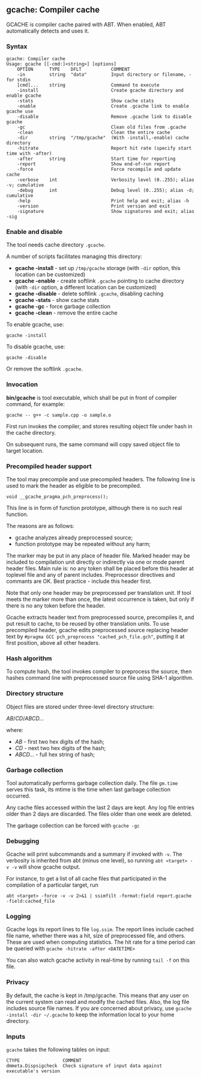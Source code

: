 ## gcache: Compiler cache

GCACHE is compiler cache paired with ABT.  When enabled, ABT automatically
detects and uses it.

### Syntax

```
gcache: Compiler cache
Usage: gcache [[-cmd:]<string>] [options]
    OPTION      TYPE    DFLT           COMMENT
    -in         string  "data"         Input directory or filename, - for stdin
    [cmd]...    string                 Command to execute
    -install                           Create gcache directory and enable gcache
    -stats                             Show cache stats
    -enable                            Create .gcache link to enable gcache use
    -disable                           Remove .gcache link to disable gcache
    -gc                                Clean old files from .gcache
    -clean                             Clean the entire cache
    -dir        string  "/tmp/gcache"  (With -install,-enable) cache directory
    -hitrate                           Report hit rate (specify start time with -after)
    -after      string                 Start time for reporting
    -report                            Show end-of-run report
    -force                             Force recompile and update cache
    -verbose    int                    Verbosity level (0..255); alias -v; cumulative
    -debug      int                    Debug level (0..255); alias -d; cumulative
    -help                              Print help and exit; alias -h
    -version                           Print version and exit
    -signature                         Show signatures and exit; alias -sig

```

### Enable and disable

The tool needs cache directory `.gcache`.

A number of scripts facilitates managing this directory:

- **gcache -install** - set up `/tmp/gcache` storage (with `-dir` option, this location can be customized)
- **gcache -enable** - create softlink `.gcache` pointing to cache directory (with `-dir` option, a different location can be customized)
- **gcache -disable** - delete softlink `.gcache`, disabling caching
- **gcache -stats** - show cache stats
- **gcache -gc** - force garbage collection
- **gcache -clean** - remove the entire cache

To enable gcache, use:

```
gcache -install
```

To disable gcache, use:

```
gcache -disable
```

Or remove the softlink `.gcache`.

### Invocation

**bin/gcache** is tool executable, which shall be put in front of compiler
command, for example:

```
gcache -- g++ -c sample.cpp -o sample.o
```

First run invokes the compiler, and stores resulting object file under
hash in the cache directory.

On subsequent runs, the same command will copy saved object file to target location.

### Precompiled header support

The tool may precompile and use precompiled headers.
The following line is used to mark the header as eligible to be precompiled.

```
void __gcache_pragma_pch_preprocess();
```

This line is in form of function prototype, although there is no such real function.

The reasons are as follows:

- gcache analyzes already preprocessed source;
- function prototype may be repeated without any harm;

The marker may be put in any place of header file.
Marked header may be included to compilation unit directly
or indirectly via one or mode parent header files.
Main rule is: no any token shall be placed before this header at
toplevel file and any of parent includes.
Preprocessor directives and commants are OK.
Best practice - include this header first.

Note that only one header may be preprocessed per translation unit.
If tool meets the marker more than once, the latest occurrence is taken,
but only if there is no any token before the header.

Gcache extracts header text from preprocessed source, precompiles it,
and put result to cache, to be reused by other translation units.
To use precompiled header, gcache edits preprocessed source replacing
header text by `#pragma GCC pch_preprocess "cached_pch_file.gch"`,
putting it at first position, above all other headers.

### Hash algorithm

To compute hash, the tool invokes compiler to preprocess the source, then
hashes command line with preprocessed source file using SHA-1 algorithm.

### Directory structure

Object files are stored under three-level directory structure:

*AB*/*CD*/*ABCD...*

where:
- *AB* - first two hex digits of the hash;
- *CD* - next two hex digits of the hash;
- *ABCD...* - full hex string of hash;

### Garbage collection

Tool automatically performs garbage collection daily.  The file
`gm.time` serves this task, its mtime is the time when last garbage
collection occurred.

Any cache files accessed within the last 2 days are kept.
Any log file entries older than 2 days are discarded.
The files older than one week are deleted.

The garbage collection can be forced with `gcache -gc`

### Debugging

Gcache will print subcommands and a summary if invoked with `-v`. The verbosity is inherited from abt (minus one level),
so running `abt <target> -v -v` will show gcache output.

For instance, to get a list of all cache files that participated in the compilation of a particular target, run

```
abt <target> -force -v -v 2>&1 | ssimfilt -format:field report.gcache -field:cached_file
```

### Logging

Gcache logs its report lines to file `log.ssim`. The report lines include cached file name, whether there was a
hit, size of preprocessed file, and others. These are used when computing statistics.
The hit rate for a time period can be queried with `gcache -hitrate -after <DATETIME>`

You can also watch gcache activity in real-time by running `tail -f` on this file.

### Privacy

By default, the cache is kept in /tmp/gcache. This means that any user on the current system
can read and modify the cached files. Also, the log file includes source file names.
If you are concerned about privacy, use `gcache -install -dir ~/.gcache` to keep the information local to your home directory.

### Inputs

`gcache` takes the following tables on input:
```
CTYPE                COMMENT
dmmeta.Dispsigcheck  Check signature of input data against executable's version
```

